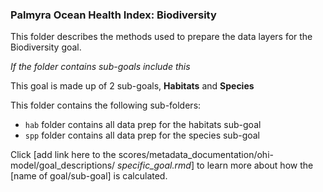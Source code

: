 ### Palmyra Ocean Health Index: Biodiversity 

This folder describes the methods used to prepare the data layers for the Biodiversity goal. 

*If the folder contains sub-goals include this*

This goal is made up of 2 sub-goals, **Habitats** and **Species** 

This folder contains the following sub-folders:  

- `hab` folder contains all data prep for the habitats sub-goal  
- `spp` folder contains all data prep for the species sub-goal  

Click [add link here to the scores/metadata_documentation/ohi-model/goal_descriptions/ *specific_goal.rmd*] to learn more about how the [name of goal/sub-goal] is calculated. 





